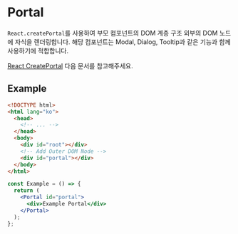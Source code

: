 # Portal

`React.createPortal`를 사용하여 부모 컴포넌트의 DOM 계층 구조 외부의 DOM 노드에 자식을 렌더링합니다.
해당 컴포넌트는 Modal, Dialog, Tooltip과 같은 기능과 함께 사용하기에 적합합니다.

[React CreatePortal](https://react.dev/reference/react-dom/createPortal#rendering-a-modal-dialog-with-a-portal) 다음 문서를 참고해주세요.

## Example

```html
<!DOCTYPE html>
<html lang="ko">
  <head>
    <!-- ... -->
  </head>
  <body>
    <div id="root"></div>
    <!-- Add Outer DOM Node -->
    <div id="portal"></div>
  </body>
</html>
```

```jsx
const Example = () => {
  return (
    <Portal id="portal">
      <div>Example Portal</div>
    </Portal>
  );
};
```
